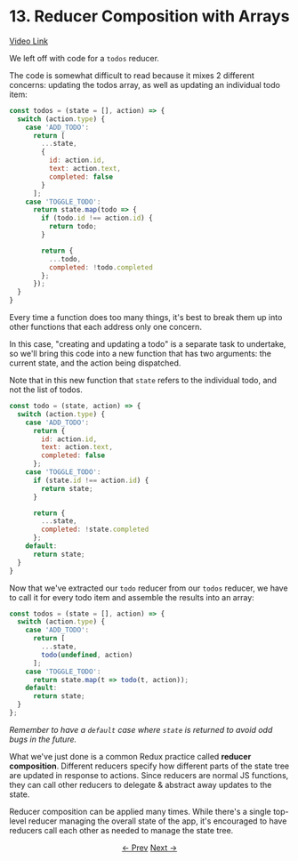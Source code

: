 # 13. Reducer Composition with Arrays
[Video Link](https://egghead.io/lessons/javascript-redux-reducer-composition-with-arrays)

We left off with code for a `todos` reducer.

The code is somewhat difficult to read because it mixes 2 different concerns: updating the todos array, as well as updating an individual todo item:

```JavaScript
const todos = (state = [], action) => {
  switch (action.type) {
    case 'ADD_TODO':
      return [
        ...state,
        {
          id: action.id,
          text: action.text,
          completed: false
        }
      ];
    case 'TOGGLE_TODO':
      return state.map(todo => {
        if (todo.id !== action.id) {
          return todo;
        }

        return {
          ...todo,
          completed: !todo.completed
        };
      });
  }
}
```

Every time a function does too many things, it's best to break them up into other functions that each address only one concern.

In this case, "creating and updating a todo" is a separate task to undertake, so we'll bring this code into a new function that has two arguments: the current state, and the action being dispatched.

Note that in this new function that `state` refers to the individual todo, and not the list of todos.
```Javascript
const todo = (state, action) => {
  switch (action.type) {
    case 'ADD_TODO':
      return {
        id: action.id,
        text: action.text,
        completed: false
      };
    case 'TOGGLE_TODO':
      if (state.id !== action.id) {
        return state;
      }

      return {
        ...state,
        completed: !state.completed
      };
    default:
      return state;
  }
}
```

Now that we've extracted our `todo` reducer from our `todos` reducer, we have to call it for every todo item and assemble the results into an array:

```JavaScript
const todos = (state = [], action) => {
  switch (action.type) {
    case 'ADD_TODO':
      return [
        ...state,
        todo(undefined, action)
      ];
    case 'TOGGLE_TODO':
      return state.map(t => todo(t, action));
    default:
      return state;
  }
};
```
_Remember to have a `default` case where `state` is returned to avoid odd bugs in the future._

What we've just done is a common Redux practice called **reducer composition**. Different reducers specify how different parts of the state tree are updated in response to actions. Since reducers are normal JS functions, they can call other reducers to delegate & abstract away updates to the state.

Reducer composition can be applied many times. While there's a single top-level reducer managing the overall state of the app, it's encouraged to have reducers call each other as needed to manage the state tree.


<p align="center">
<a href="./07-Writing_a_Todo_List_Reducer.md"><- Prev</a>
<a href="./09-Reducer_Composition_with_Objects.md">Next -></a>
</p>
